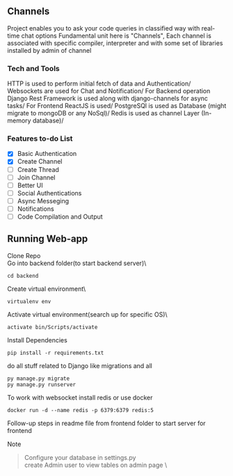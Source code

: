 ## Channels

Project enables you to ask your code queries in classified way with real-time chat options
Fundamental unit here is "Channels", Each channel is associated with specific compiler, interpreter 
and with some set of libraries installed by admin of channel

### Tech and Tools

HTTP is used to perform initial fetch of data and Authentication/
Websockets are used for Chat and Notification/
For Backend operation Django Rest Framework is used along with django-channels for async tasks/
For Frontend ReactJS is used/
PostgreSQl is used as Database (might migrate to mongoDB or any NoSql)/
Redis is used as channel Layer (In-memory database)/

### Features to-do List

- [x] Basic Authentication
- [x] Create Channel
- [ ] Create Thread
- [ ] Join Channel
- [ ] Better UI
- [ ] Social Authentications
- [ ] Async Messeging
- [ ] Notifications
- [ ] Code Compilation and Output

## Running Web-app

Clone Repo\
Go into backend folder(to start backend server)\
```
cd backend
```
Create virtual environment\
```
virtualenv env
```
Activate virtual environment(search up for specific OS)\
```
activate bin/Scripts/activate
```
Install Dependencies
```
pip install -r requirements.txt
```

do all stuff related to Django like migrations and all
```
py manage.py migrate
py manage.py runserver
```

To work with websocket install redis or use docker
```
docker run -d --name redis -p 6379:6379 redis:5
```

Follow-up steps in readme file from frontend folder to start server for frontend

Note
> Configure your database in settings.py \
> create Admin user to view tables on admin page \







